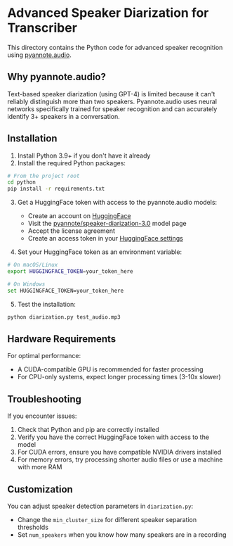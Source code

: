 # Advanced Speaker Diarization for Transcriber

This directory contains the Python code for advanced speaker recognition using [pyannote.audio](https://github.com/pyannote/pyannote-audio).

## Why pyannote.audio?
Text-based speaker diarization (using GPT-4) is limited because it can't reliably distinguish more than two speakers. Pyannote.audio uses neural networks specifically trained for speaker recognition and can accurately identify 3+ speakers in a conversation.

## Installation

1. Install Python 3.9+ if you don't have it already
2. Install the required Python packages:

```bash
# From the project root
cd python
pip install -r requirements.txt
```

3. Get a HuggingFace token with access to the pyannote.audio models:
   - Create an account on [HuggingFace](https://huggingface.co/)
   - Visit the [pyannote/speaker-diarization-3.0](https://huggingface.co/pyannote/speaker-diarization-3.0) model page
   - Accept the license agreement
   - Create an access token in your [HuggingFace settings](https://huggingface.co/settings/tokens)

4. Set your HuggingFace token as an environment variable:

```bash
# On macOS/Linux
export HUGGINGFACE_TOKEN=your_token_here

# On Windows
set HUGGINGFACE_TOKEN=your_token_here
```

5. Test the installation:

```bash
python diarization.py test_audio.mp3
```

## Hardware Requirements

For optimal performance:
- A CUDA-compatible GPU is recommended for faster processing
- For CPU-only systems, expect longer processing times (3-10x slower)

## Troubleshooting

If you encounter issues:

1. Check that Python and pip are correctly installed
2. Verify you have the correct HuggingFace token with access to the model
3. For CUDA errors, ensure you have compatible NVIDIA drivers installed
4. For memory errors, try processing shorter audio files or use a machine with more RAM

## Customization

You can adjust speaker detection parameters in `diarization.py`:
- Change the `min_cluster_size` for different speaker separation thresholds
- Set `num_speakers` when you know how many speakers are in a recording 